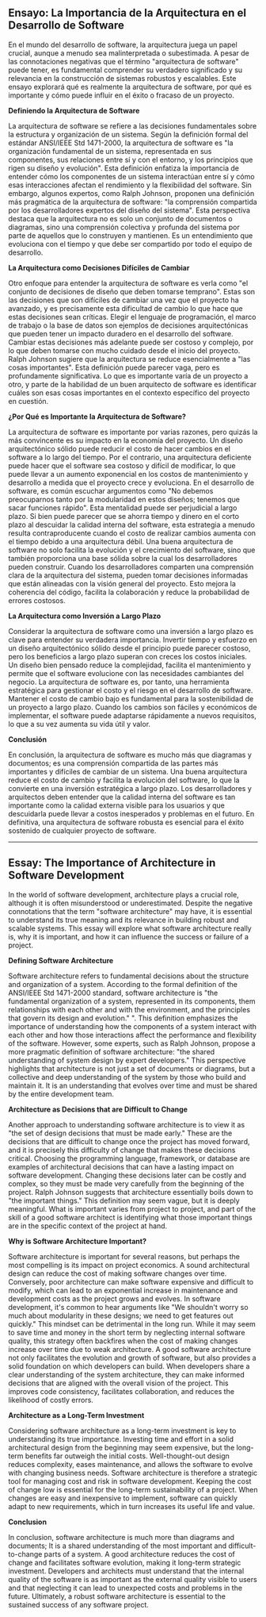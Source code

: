 **Ensayo: La Importancia de la Arquitectura en el Desarrollo de Software**
--------------------------------------------------------------------------
En el mundo del desarrollo de software, la arquitectura juega un papel crucial, aunque a
menudo sea malinterpretada o subestimada. A pesar de las connotaciones negativas que el
término "arquitectura de software" puede tener, es fundamental comprender su verdadero
significado y su relevancia en la construcción de sistemas robustos y escalables. Este ensayo
explorará qué es realmente la arquitectura de software, por qué es importante y cómo puede
influir en el éxito o fracaso de un proyecto.

**Definiendo la Arquitectura de Software**

La arquitectura de software se refiere a las decisiones fundamentales sobre la estructura y
organización de un sistema. Según la definición formal del estándar ANSI/IEEE Std 1471-2000, la
arquitectura de software es "la organización fundamental de un sistema, representada en sus
componentes, sus relaciones entre sí y con el entorno, y los principios que rigen su diseño y
evolución". Esta definición enfatiza la importancia de entender cómo los componentes de un
sistema interactúan entre sí y cómo esas interacciones afectan el rendimiento y la flexibilidad
del software.
Sin embargo, algunos expertos, como Ralph Johnson, proponen una definición más pragmática
de la arquitectura de software: "la comprensión compartida por los desarrolladores expertos
del diseño del sistema". Esta perspectiva destaca que la arquitectura no es solo un conjunto de
documentos o diagramas, sino una comprensión colectiva y profunda del sistema por parte de
aquellos que lo construyen y mantienen. Es un entendimiento que evoluciona con el tiempo y
que debe ser compartido por todo el equipo de desarrollo.

**La Arquitectura como Decisiones Difíciles de Cambiar**

Otro enfoque para entender la arquitectura de software es verla como "el conjunto de
decisiones de diseño que deben tomarse temprano". Estas son las decisiones que son difíciles
de cambiar una vez que el proyecto ha avanzado, y es precisamente esta dificultad de cambio lo
que hace que estas decisiones sean críticas. Elegir el lenguaje de programación, el marco de
trabajo o la base de datos son ejemplos de decisiones arquitectónicas que pueden tener un
impacto duradero en el desarrollo del software. Cambiar estas decisiones más adelante puede
ser costoso y complejo, por lo que deben tomarse con mucho cuidado desde el inicio del
proyecto.
Ralph Johnson sugiere que la arquitectura se reduce esencialmente a "las cosas importantes".
Esta definición puede parecer vaga, pero es profundamente significativa. Lo que es importante
varía de un proyecto a otro, y parte de la habilidad de un buen arquitecto de software es
identificar cuáles son esas cosas importantes en el contexto específico del proyecto en cuestión.

**¿Por Qué es Importante la Arquitectura de Software?**

La arquitectura de software es importante por varias razones, pero quizás la más convincente es
su impacto en la economía del proyecto. Un diseño arquitectónico sólido puede reducir el costo
de hacer cambios en el software a lo largo del tiempo. Por el contrario, una arquitectura
deficiente puede hacer que el software sea costoso y difícil de modificar, lo que puede llevar a
un aumento exponencial en los costos de mantenimiento y desarrollo a medida que el proyecto
crece y evoluciona.
En el desarrollo de software, es común escuchar argumentos como "No debemos preocuparnos
tanto por la modularidad en estos diseños; tenemos que sacar funciones rápido". Esta
mentalidad puede ser perjudicial a largo plazo. Si bien puede parecer que se ahorra tiempo y
dinero en el corto plazo al descuidar la calidad interna del software, esta estrategia a menudo
resulta contraproducente cuando el costo de realizar cambios aumenta con el tiempo debido a
una arquitectura débil.
Una buena arquitectura de software no solo facilita la evolución y el crecimiento del software,
sino que también proporciona una base sólida sobre la cual los desarrolladores pueden
construir. Cuando los desarrolladores comparten una comprensión clara de la arquitectura del
sistema, pueden tomar decisiones informadas que están alineadas con la visión general del
proyecto. Esto mejora la coherencia del código, facilita la colaboración y reduce la probabilidad
de errores costosos.

**La Arquitectura como Inversión a Largo Plazo**

Considerar la arquitectura de software como una inversión a largo plazo es clave para entender
su verdadera importancia. Invertir tiempo y esfuerzo en un diseño arquitectónico sólido desde
el principio puede parecer costoso, pero los beneficios a largo plazo superan con creces los
costos iniciales. Un diseño bien pensado reduce la complejidad, facilita el mantenimiento y
permite que el software evolucione con las necesidades cambiantes del negocio.
La arquitectura de software es, por tanto, una herramienta estratégica para gestionar el costo y
el riesgo en el desarrollo de software. Mantener el costo de cambio bajo es fundamental para la
sostenibilidad de un proyecto a largo plazo. Cuando los cambios son fáciles y económicos de
implementar, el software puede adaptarse rápidamente a nuevos requisitos, lo que a su vez
aumenta su vida útil y valor.

**Conclusión**

En conclusión, la arquitectura de software es mucho más que diagramas y documentos; es una
comprensión compartida de las partes más importantes y difíciles de cambiar de un sistema.
Una buena arquitectura reduce el costo de cambio y facilita la evolución del software, lo que la
convierte en una inversión estratégica a largo plazo. Los desarrolladores y arquitectos deben
entender que la calidad interna del software es tan importante como la calidad externa visible
para los usuarios y que descuidarla puede llevar a costos inesperados y problemas en el futuro.
En definitiva, una arquitectura de software robusta es esencial para el éxito sostenido de
cualquier proyecto de software.

---------------------------------------------------------------------------------------------------

**Essay: The Importance of Architecture in Software Development**
-----------------------------------------------------------------
In the world of software development, architecture plays a crucial role, although it is often
misunderstood or underestimated. Despite the negative connotations that the term "software
architecture" may have, it is essential to understand its true meaning and its relevance in
building robust and scalable systems. This essay will explore what software architecture really is,
why it is important, and how it can influence the success or failure of a project.

**Defining Software Architecture**

Software architecture refers to fundamental decisions about the structure and organization of a
system. According to the formal definition of the ANSI/IEEE Std 1471-2000 standard, software
architecture is "the fundamental organization of a system, represented in its components, them
relationships with each other and with the environment, and the principles that govern its
design and evolution." ". This definition emphasizes the importance of understanding how the
components of a system interact with each other and how those interactions affect the
performance and flexibility of the software.
However, some experts, such as Ralph Johnson, propose a more pragmatic definition of
software architecture: "the shared understanding of system design by expert developers." This
perspective highlights that architecture is not just a set of documents or diagrams, but a
collective and deep understanding of the system by those who build and maintain it. It is an
understanding that evolves over time and must be shared by the entire development team.

**Architecture as Decisions that are Difficult to Change**

Another approach to understanding software architecture is to view it as "the set of design
decisions that must be made early." These are the decisions that are difficult to change once the
project has moved forward, and it is precisely this difficulty of change that makes these
decisions critical. Choosing the programming language, framework, or database are examples of
architectural decisions that can have a lasting impact on software development. Changing these
decisions later can be costly and complex, so they must be made very carefully from the
beginning of the project.
Ralph Johnson suggests that architecture essentially boils down to "the important things." This
definition may seem vague, but it is deeply meaningful. What is important varies from project
to project, and part of the skill of a good software architect is identifying what those important
things are in the specific context of the project at hand.

**Why is Software Architecture Important?**

Software architecture is important for several reasons, but perhaps the most compelling is its
impact on project economics. A sound architectural design can reduce the cost of making
software changes over time. Conversely, poor architecture can make software expensive and
difficult to modify, which can lead to an exponential increase in maintenance and development
costs as the project grows and evolves.
In software development, it's common to hear arguments like "We shouldn't worry so much
about modularity in these designs; we need to get features out quickly." This mindset can be
detrimental in the long run. While it may seem to save time and money in the short term by
neglecting internal software quality, this strategy often backfires when the cost of making
changes increase over time due to weak architecture.
A good software architecture not only facilitates the evolution and growth of software, but also
provides a solid foundation on which developers can build. When developers share a clear
understanding of the system architecture, they can make informed decisions that are aligned
with the overall vision of the project. This improves code consistency, facilitates collaboration,
and reduces the likelihood of costly errors.

**Architecture as a Long-Term Investment**

Considering software architecture as a long-term investment is key to understanding its true
importance. Investing time and effort in a solid architectural design from the beginning may
seem expensive, but the long-term benefits far outweigh the initial costs. Well-thought-out
design reduces complexity, eases maintenance, and allows the software to evolve with changing
business needs.
Software architecture is therefore a strategic tool for managing cost and risk in software
development. Keeping the cost of change low is essential for the long-term sustainability of a
project. When changes are easy and inexpensive to implement, software can quickly adapt to
new requirements, which in turn increases its useful life and value.

**Conclusion**

In conclusion, software architecture is much more than diagrams and documents; It is a shared
understanding of the most important and difficult-to-change parts of a system. A good
architecture reduces the cost of change and facilitates software evolution, making it long-term
strategic investment. Developers and architects must understand that the internal quality of the
software is as important as the external quality visible to users and that neglecting it can lead to
unexpected costs and problems in the future. Ultimately, a robust software architecture is
essential to the sustained success of any software project.

